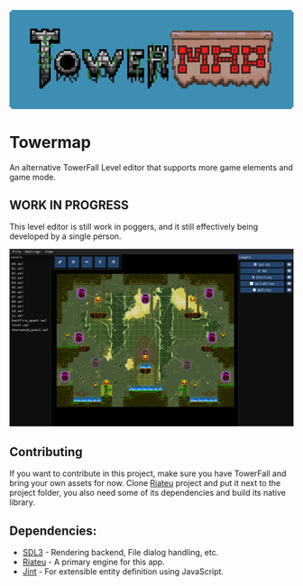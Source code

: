 <p align="center">
<img width="608" src="Towermap.png" alt="Towermap logo">
</p>

# Towermap
An alternative TowerFall Level editor that supports more game elements and game mode.

## WORK IN PROGRESS
This level editor is still work in poggers, and it still effectively being developed by a
single person.

![preview](./images/latestpreview.png)

## Contributing
If you want to contribute in this project, make sure you have TowerFall and bring your own assets for now.
Clone [Riateu](https://github.com/Terria-K/Riateu) project and put it next to the project folder, you also need some of its
dependencies and build its native library.


## Dependencies:
+ [SDL3](https://www.libsdl.org) - Rendering backend, File dialog handling, etc.
+ [Riateu](https://github.com/Terria-K/Riateu) - A primary engine for this app.
+ [Jint](https://github.com/sebastienros/jint) - For extensible entity definition using JavaScript.